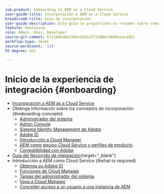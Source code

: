 ```yaml
---
sub-product: Onboarding to AEM as a Cloud Service
user-guide-title: Incorporación a AEM as a Cloud Service
breadcrumb-title: Guía de incorporación
user-guide-description: Esta guía le proporciona un resumen sobre cómo empezar a utilizar Experience Manager as a Cloud Service, incluida la forma de obtener acceso y la información importante sobre la protección de datos.
feature: Deploying
role: Admin, User, Developer
source-git-commit: 673340ba6e33daca2b1a371286ec38d6eaaca461
workflow-type: tm+mt
source-wordcount: '114'
ht-degree: 42%

---
```



# Inicio de la experiencia de integración {#onboarding}

+ [Incorporación a AEM as a Cloud Service](/help/onboarding/home.md)
+ Obtenga información sobre los conceptos de incorporación {#onboarding-concepts}
   + [Administrador del sistema](/help/onboarding/learn-concepts/system-administrator.md)
   + [Admin Console](/help/onboarding/learn-concepts/admin-console.md)
   + [Sistema Identity Management de Adobe](/help/onboarding/learn-concepts/ims.md)
   + [Adobe ID](/help/onboarding/learn-concepts/adobe-id.md)
   + [Introducción a Cloud Manager](/help/onboarding/learn-concepts/cloud-manager-introduction.md)
   + [AEM como equipo Cloud Service y perfiles de producto](/help/onboarding/learn-concepts/aem-cs-team-product-profiles.md)
   + [Compatibilidad con Adobe](/help/onboarding/learn-concepts/onboarding-help-resources.md)
+ [Guía del Recorrido de integración](https://experienceleague.adobe.com/docs/experience-manager-cloud-service/journey-onboarding/home.html){target=&quot;_blank&quot;}
+ Introducción a AEM como Cloud Service {#what-is-required}
   + [Obtenga su Adobe ID](what-is-required/get-your-adobe-id.md)
   + [Funciones de Cloud Manager](what-is-required/user-roles-permissions.md)
   + [Tareas del administrador del sistema](what-is-required/add-users-assign-cm-roles.md)
   + [Vaya a Cloud Manager](what-is-required/navigate-to-cloud-manager.md)
   + [Conceder acceso a un usuario a una instancia de AEM](/help/onboarding/what-is-required/accessing-aem-instance.md)
